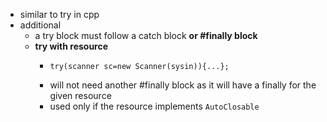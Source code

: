 - similar to try in cpp
- additional
	- a try block must follow a catch block __or #finally block__
	- __try with resource__
		- ```
		  try(scanner sc=new Scanner(sysin)){...};
		  ```
		- will not need another #finally block as it will have a finally for the given resource
		- used only if the resource implements `AutoClosable`